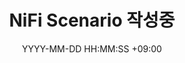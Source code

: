 ---
title: NiFi Scenario 작성중
date: YYYY-MM-DD HH:MM:SS +09:00
categories: [DataEngineering, NiFi]
tags:
  [
    DataEngineering,
    NiFi
  ]
---